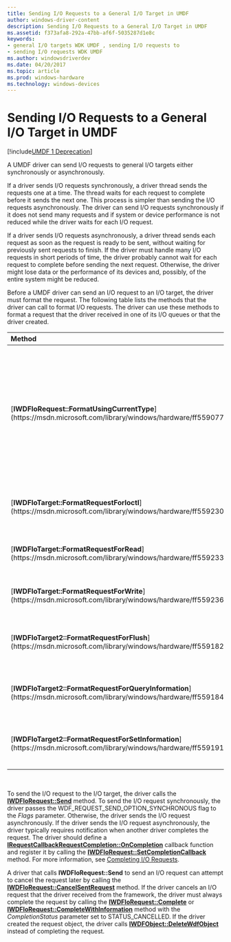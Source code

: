 ```yaml
---
title: Sending I/O Requests to a General I/O Target in UMDF
author: windows-driver-content
description: Sending I/O Requests to a General I/O Target in UMDF
ms.assetid: f373afa8-292a-47bb-af6f-5035287d1e8c
keywords:
- general I/O targets WDK UMDF , sending I/O requests to
- sending I/O requests WDK UMDF
ms.author: windowsdriverdev
ms.date: 04/20/2017
ms.topic: article
ms.prod: windows-hardware
ms.technology: windows-devices
---
```


# Sending I/O Requests to a General I/O Target in UMDF


[!include[UMDF 1 Deprecation](../umdf-1-deprecation.md)]

A UMDF driver can send I/O requests to general I/O targets either synchronously or asynchronously.

If a driver sends I/O requests synchronously, a driver thread sends the requests one at a time. The thread waits for each request to complete before it sends the next one. This process is simpler than sending the I/O requests asynchronously. The driver can send I/O requests synchronously if it does not send many requests and if system or device performance is not reduced while the driver waits for each I/O request.

If a driver sends I/O requests asynchronously, a driver thread sends each request as soon as the request is ready to be sent, without waiting for previously sent requests to finish. If the driver must handle many I/O requests in short periods of time, the driver probably cannot wait for each request to complete before sending the next request. Otherwise, the driver might lose data or the performance of its devices and, possibly, of the entire system might be reduced.

Before a UMDF driver can send an I/O request to an I/O target, the driver must format the request. The following table lists the methods that the driver can call to format I/O requests. The driver can use these methods to format a request that the driver received in one of its I/O queues or that the driver created.

<table>
<colgroup>
<col width="50%" />
<col width="50%" />
</colgroup>
<thead>
<tr class="header">
<th align="left">Method</th>
<th align="left">Purpose</th>
</tr>
</thead>
<tbody>
<tr class="odd">
<td align="left"><p>[<strong>IWDFIoRequest::FormatUsingCurrentType</strong>](https://msdn.microsoft.com/library/windows/hardware/ff559077)</p></td>
<td align="left"><p>Formats a request that the driver received from the framework so that the driver can send the request, unmodified, to the target</p></td>
</tr>
<tr class="even">
<td align="left"><p>[<strong>IWDFIoTarget::FormatRequestForIoctl</strong>](https://msdn.microsoft.com/library/windows/hardware/ff559230)</p></td>
<td align="left"><p>Formats a device control request</p></td>
</tr>
<tr class="odd">
<td align="left"><p>[<strong>IWDFIoTarget::FormatRequestForRead</strong>](https://msdn.microsoft.com/library/windows/hardware/ff559233)</p></td>
<td align="left"><p>Formats a read request</p></td>
</tr>
<tr class="even">
<td align="left"><p>[<strong>IWDFIoTarget::FormatRequestForWrite</strong>](https://msdn.microsoft.com/library/windows/hardware/ff559236)</p></td>
<td align="left"><p>Formats a write request</p></td>
</tr>
<tr class="odd">
<td align="left"><p>[<strong>IWDFIoTarget2::FormatRequestForFlush</strong>](https://msdn.microsoft.com/library/windows/hardware/ff559182)</p></td>
<td align="left"><p>Formats a request to flush buffers.</p></td>
</tr>
<tr class="even">
<td align="left"><p>[<strong>IWDFIoTarget2::FormatRequestForQueryInformation</strong>](https://msdn.microsoft.com/library/windows/hardware/ff559184)</p></td>
<td align="left"><p>Formats a request to obtain file information.</p></td>
</tr>
<tr class="odd">
<td align="left"><p>[<strong>IWDFIoTarget2::FormatRequestForSetInformation</strong>](https://msdn.microsoft.com/library/windows/hardware/ff559191)</p></td>
<td align="left"><p>Formats a request to set file information.</p></td>
</tr>
</tbody>
</table>

 

To send the I/O request to the I/O target, the driver calls the [**IWDFIoRequest::Send**](https://msdn.microsoft.com/library/windows/hardware/ff559149) method. To send the I/O request synchronously, the driver passes the WDF\_REQUEST\_SEND\_OPTION\_SYNCHRONOUS flag to the *Flags* parameter. Otherwise, the driver sends the I/O request asynchronously. If the driver sends the I/O request asynchronously, the driver typically requires notification when another driver completes the request. The driver should define a [**IRequestCallbackRequestCompletion::OnCompletion**](https://msdn.microsoft.com/library/windows/hardware/ff556905) callback function and register it by calling the [**IWDFIoRequest::SetCompletionCallback**](https://msdn.microsoft.com/library/windows/hardware/ff559153) method. For more information, see [Completing I/O Requests](completing-i-o-requests.md).

A driver that calls **IWDFIoRequest::Send** to send an I/O request can attempt to cancel the request later by calling the [**IWDFIoRequest::CancelSentRequest**](https://msdn.microsoft.com/library/windows/hardware/ff559067) method. If the driver cancels an I/O request that the driver received from the framework, the driver must always complete the request by calling the [**IWDFIoRequest::Complete**](https://msdn.microsoft.com/library/windows/hardware/ff559070) or [**IWDFIoRequest::CompleteWithInformation**](https://msdn.microsoft.com/library/windows/hardware/ff559074) method with the *CompletionStatus* parameter set to STATUS\_CANCELLED. If the driver created the request object, the driver calls [**IWDFObject::DeleteWdfObject**](https://msdn.microsoft.com/library/windows/hardware/ff560210) instead of completing the request.

 

 





